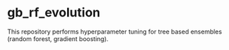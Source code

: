 # gb_rf_evolution
This repository performs hyperparameter tuning for tree based ensembles (random forest, gradient boosting).
